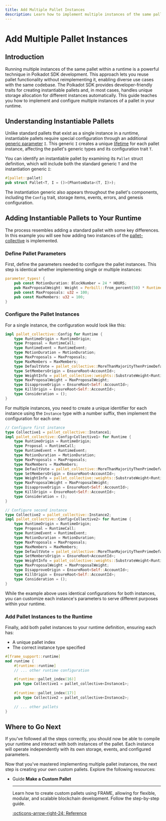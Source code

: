 ```yaml
---
title: Add Multiple Pallet Instances
description: Learn how to implement multiple instances of the same pallet in your Polkadot SDK-based runtime to create and interact with modular blockchain components.
---
```


# Add Multiple Pallet Instances

## Introduction

Running multiple instances of the same pallet within a runtime is a powerful technique in Polkadot SDK development. This approach lets you reuse pallet functionality without reimplementing it, enabling diverse use cases with the same codebase. The Polkadot SDK provides developer-friendly traits for creating instantiable pallets and, in most cases, handles unique storage allocation for different instances automatically. This guide teaches you how to implement and configure multiple instances of a pallet in your runtime.

## Understanding Instantiable Pallets

Unlike standard pallets that exist as a single instance in a runtime, instantiable pallets require special configuration through an additional [generic parameter](https://doc.rust-lang.org/reference/items/generics.html) `I`.
This generic `I` creates a unique [lifetime](https://doc.rust-lang.org/rust-by-example/scope/lifetime.html) for each pallet instance, affecting the pallet's generic types and its configuration trait `T`.

You can identify an instantiable pallet by examining its `Pallet` struct definition, which will include both the standard generic `T` and the instantiation generic `I`:

```rust
#[pallet::pallet]
pub struct Pallet<T, I = ()>(PhantomData<(T, I)>);
```

The instantiation generic also appears throughout the pallet's components, including the `Config` trait, storage items, events, errors, and genesis configuration.

## Adding Instantiable Pallets to Your Runtime

The process resembles adding a standard pallet with some key differences. In this example you will see how adding two instances of the [pallet-collective](https://github.com/paritytech/polkadot-sdk/tree/{{dependencies.repositories.polkadot_sdk.version}}/substrate/frame/collective) is implemented.

### Define Pallet Parameters

First, define the parameters needed to configure the pallet instances. This step is identical whether implementing single or multiple instances:

```rust
parameter_types! {
    pub const MotionDuration: BlockNumber = 24 * HOURS;
    pub MaxProposalWeight: Weight = Perbill::from_percent(50) * RuntimeBlockWeights::get().max_block;
    pub const MaxProposals: u32 = 100;
    pub const MaxMembers: u32 = 100;
}
```

### Configure the Pallet Instances

For a single instance, the configuration would look like this:

```rust hl_lines="1"
impl pallet_collective::Config for Runtime {
    type RuntimeOrigin = RuntimeOrigin;
    type Proposal = RuntimeCall;
    type RuntimeEvent = RuntimeEvent;
    type MotionDuration = MotionDuration;
    type MaxProposals = MaxProposals;
    type MaxMembers = MaxMembers;
    type DefaultVote = pallet_collective::MoreThanMajorityThenPrimeDefaultVote;
    type SetMembersOrigin = EnsureRoot<AccountId>;
    type WeightInfo = pallet_collective::weights::SubstrateWeight<Runtime>;
    type MaxProposalWeight = MaxProposalWeight;
    type DisapproveOrigin = EnsureRoot<Self::AccountId>;
    type KillOrigin = EnsureRoot<Self::AccountId>;
    type Consideration = ();
}
```

For multiple instances, you need to create a unique identifier for each instance using the `Instance` type with a number suffix, then implement the configuration for each one:

```rust hl_lines="2-3"
// Configure first instance
type Collective1 = pallet_collective::Instance1;
impl pallet_collective::Config<Collective1> for Runtime {
    type RuntimeOrigin = RuntimeOrigin;
    type Proposal = RuntimeCall;
    type RuntimeEvent = RuntimeEvent;
    type MotionDuration = MotionDuration;
    type MaxProposals = MaxProposals;
    type MaxMembers = MaxMembers;
    type DefaultVote = pallet_collective::MoreThanMajorityThenPrimeDefaultVote;
    type SetMembersOrigin = EnsureRoot<AccountId>;
    type WeightInfo = pallet_collective::weights::SubstrateWeight<Runtime>;
    type MaxProposalWeight = MaxProposalWeight;
    type DisapproveOrigin = EnsureRoot<Self::AccountId>;
    type KillOrigin = EnsureRoot<Self::AccountId>;
    type Consideration = ();
}
```
```rust hl_lines="2-3"
// Configure second instance
type Collective2 = pallet_collective::Instance2;
impl pallet_collective::Config<Collective2> for Runtime {
    type RuntimeOrigin = RuntimeOrigin;
    type Proposal = RuntimeCall;
    type RuntimeEvent = RuntimeEvent;
    type MotionDuration = MotionDuration;
    type MaxProposals = MaxProposals;
    type MaxMembers = MaxMembers;
    type DefaultVote = pallet_collective::MoreThanMajorityThenPrimeDefaultVote;
    type SetMembersOrigin = EnsureRoot<AccountId>;
    type WeightInfo = pallet_collective::weights::SubstrateWeight<Runtime>;
    type MaxProposalWeight = MaxProposalWeight;
    type DisapproveOrigin = EnsureRoot<Self::AccountId>;
    type KillOrigin = EnsureRoot<Self::AccountId>;
    type Consideration = ();
}
```

While the example above uses identical configurations for both instances, you can customize each instance's parameters to serve different purposes within your runtime.

### Add Pallet Instances to the Runtime

Finally, add both pallet instances to your runtime definition, ensuring each has:

- A unique pallet index
- The correct instance type specified

```rust hl_lines="6-10"
#[frame_support::runtime]
mod runtime {
    #[runtime::runtime]
    // ... other runtime configuration

    #[runtime::pallet_index(16)]
    pub type Collective1 = pallet_collective<Instance1>;
    
    #[runtime::pallet_index(17)]
    pub type Collective2 = pallet_collective<Instance2>;
    
    // ... other pallets
}
```

## Where to Go Next

If you've followed all the steps correctly, you should now be able to compile your runtime and interact with both instances of the pallet. Each instance will operate independently with its own storage, events, and configured parameters.

Now that you've mastered implementing multiple pallet instances, the next step is creating your own custom pallets. Explore the following resources:

<div class="grid cards" markdown>

-   <span class="badge guide">Guide</span> __Make a Custom Pallet__

    ---

    Learn how to create custom pallets using FRAME, allowing for flexible, modular, and scalable blockchain development. Follow the step-by-step guide.

    [:octicons-arrow-right-24: Reference](/develop/parachains/customize-parachain/make-custom-pallet/)

</div>
